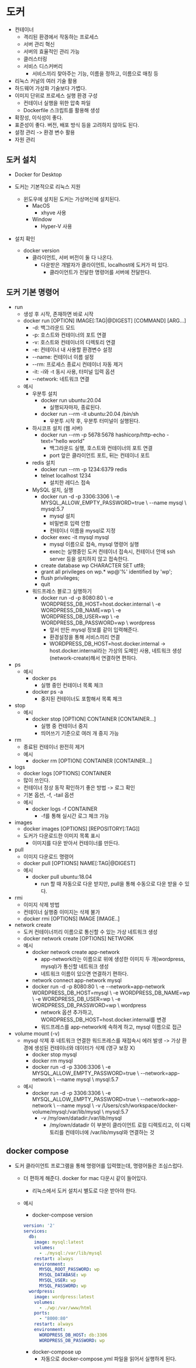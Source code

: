 # 도커
- 컨테이너  
  - 격리된 환경에서 작동하는 프로세스
  - 서버 관리 혁신
  - 서버의 효율적인 관리 가능
  - 클러스터링
  - 서비스 디스커버리
    - 서비스끼리 찾아주는 기능, 이름을 정하고, 이름으로 매칭 등
- 리눅스 커널의 여러 기술 활용
- 하드웨어 가상화 기술보다 가볍다.
- 이미지 단위로 프로세스 실행 환경 구성
  - 컨테이너 실행을 위한 압축 파일
  - Dockerfile 스크립트를 활용해 생성
- 확장성, 이식성이 좋다.
- 표준성이 좋다. 버전, 배포 방식 등을 고려하지 않아도 된다.
- 설정 관리 -> 환경 변수 활용
- 자원 관리 

## 도커 설치
- Docker for Desktop
- 도커는 기본적으로 리눅스 지원
  - 윈도우에 설치된 도커는 가상머신에 설치된다.
    - MacOS 
      - xhyve 사용
    - Window
      - Hyper-V 사용

- 설치 확인
  - docker version 
    - 클라이언트, 서버 버전이 둘 다 나온다.
      - 다운받은 개발자가 클라이언트, localhost에 도커가 떠 있다. 
        - 클라이언트가 전달한 명령어를 서버에 전달한다.

## 도커 기본 명령어
- run
   - 생성 후 시작, 존재하면 바로 시작
   - docker run [OPTION] IMAGE[:TAG|@DIGEST] [COMMAND] [ARG...]
     - -d: 백그라운드 모드
     - -p: 호스트와 컨테이너의 포트 연결
     - -v: 호스트와 컨테이너의 디렉토리 연결
     - -e: 컨테이너 내 사용할 환경변수 설정
     - --name: 컨테이너 이름 설정
     - --rm: 프로세스 종료시 컨테이너 자동 제거
     - -it: -i와 -t 동시 사용, 터미널 입력 옵션
     - --network: 네트워크 연결
   - 예시
     - 우분투 설치
       - docker run ubuntu:20.04
         - 실행되자마자, 종료된다.
       - docker run --rm -it ubuntu:20.04 /bin/sh
         - 우분투 시작 후, 우분투 터미널이 실행된다.
     - 하시코프 설치 (웹 서버)
       - docker run --rm -p 5678:5678 hashicorp/http-echo -text="hello world"
         - 백그라운드 실행, 호스트와 컨테이너의 포트 연결
         - port 앞은 클라이언트 포트, 뒤는 컨테이너 포트
     - redis 설치
       - docker run --rm -p 1234:6379 redis
       - telnet localhost 1234
         - 설치한 레디스 접속
     - MySQL 설치, 실행
       - docker run -d -p 3306:3306 \ -e MYSQL_ALLOW_EMPTY_PASSWORD=true \ --name mysql \ mysql:5.7
         - mysql 설치
         - 비밀번호 입력 안함 
         - 컨테이너 이름을 mysql로 지정
       - docker exec -it mysql mysql
         - mysql 이름으로 접속, mysql 명령어 실행
         - exec는 실행중인 도커 컨테이너 접속시, 컨테이너 안에 ssh server 등을 설치하지 않고 접속한다.
       - create database wp CHARACTER SET utf8;
       - grant all privileges on wp.* wp@'%' identified by 'wp';
       - flush privileges;
       - quit
     - 워드프레스 블로그 실행하기
       - docker run -d -p 8080:80 \ -e WORDPRESS_DB_HOST=host.docker.internal \ -e WORDPRESS_DB_NAME=wp \ -e WORDPRESS_DB_USER=wp \ -e WORDPRESS_DB_PASSWORD=wp \ wordpress
         - 앞서 만든 mysql 정보를 같이 입력해준다.
         - 환경설정을 통해 서비스끼리 연결
         - WORDPRESS_DB_HOST=host.docker.internal -> host.docker.internal라는 가상의 도메인 사용, 네트워크 생성(network-create)해서 연결하면 편하다. 
- ps
  - 예시
    - docker ps
      - 실행 중인 컨테이너 목록 체크
    - docker ps -a
      - 중지된 컨테이너도 포함해서 목록 체크
- stop
  - 예시
    - docker stop [OPTION] CONTAINER [CONTAINER...]
      - 실행 중 컨테이너 중지 
      - 띄어쓰기 기준으로 여러 개 중지 가능
- rm
  - 종료된 컨테이너 완전히 제거
  - 예시
    - docker rm [OPTION] CONTAINER [CONTAINER...]
- logs
  - docker logs [OPTIONS] CONTAINER
  - 많이 쓰인다.
  - 컨테이너 정상 동작 확인하기 좋은 방법 -> 로그 확인
  - 기본 옵션, -f, -tail 옵션
  - 예시
    - docker logs -f CONTAINER
      - -f를 통해 실시간 로그 체크 가능
- images
  - docker images [OPTIONS] [REPOSITORY[:TAG]]
  - 도커가 다운로드한 이미지 목록 표시
    - 이미지를 다운 받아서 컨테이너를 만든다.
- pull
  - 이미지 다운로드 명령어
  - docker pull [OPTIONS] NAME[:TAG|@DIGEST]
  - 예시
    - docker pull ubuntu:18.04
      - run 할 때 자동으로 다운 받지만, pull을 통해 수동으로 다운 받을 수 있다.
- rmi
  - 이미지 삭제 방법
  - 컨테이너 실행중 이미지는 삭제 불가
  - docker rmi [OPTIONS] IMAGE [IMAGE..]
- network create
  - 도커 컨테이너끼리 이름으로 통신할 수 있는 가상 네트워크 생성
  - docker network create [OPTIONS] NETWORK
  - 예시
    - docker network create app-network
      - app-network라는 이름으로 위에 생성한 이미지 두 개(wordpress, mysql)가 통신할 네트워크 생성
      - 네트워크 이름이 있으면 연결하기 편하다.
    - network connect app-network mysql
    - docker run -d -p 8080:80 \ -e --network=app-network WORDPRESS_DB_HOST=mysql \ -e WORDPRESS_DB_NAME=wp \ -e WORDPRESS_DB_USER=wp \ -e WORDPRESS_DB_PASSWORD=wp \ wordpress
      - network 옵션 추가하고, WORDPRESS_DB_HOST=host.docker.internal를 변경
      - 워드프레스를 app-network에 속하게 하고, mysql 이름으로 접근
- volume mount (-v)
  - mysql 삭제 후 네트워크 연결한 워드프레스를 재접속시 에러 발생 -> 가상 환경에 생성된 컨테이너와 데이터가 삭제 (영구 보장 X)
    - docker stop mysql
    - docker rm mysql
    - docker run -d -p 3306:3306 \ -e MYSQL_ALLOW_EMPTY_PASSWORD=true \ --network=app-network \ --name mysql \ mysql:5.7
  - 예시
    - docker run -d -p 3306:3306 \ -e MYSQL_ALLOW_EMPTY_PASSWORD=true \ --network=app-network \ --name mysql \ -v /Users/csh/workspace/docker-volume/mysql:/var/lib/mysql \ mysql:5.7
      - -v /my/own/datadir:/var/lib/mysql
        - /my/own/datadir 이 부분이 클라이언트 로컬 디렉토리고, 이 디렉토리를 컨테이너에 /var/lib/mysql와 연결하는 것 

## docker compose
- 도커 클라이언트 프로그램을 통해 명령어를 입력했는데, 명령어들은 조심스럽다.
  - 더 편하게 해준다. docker for mac 다운시 같이 들어있다.
    - 리눅스에서 도커 설치시 별도로 다운 받아야 한다.
  - 예시
    - docker-compose version

    ```yaml
    version: '2'
    services: 
      db:
        image: mysql:latest
        volumes:
          - ./mysql:/var/lib/mysql
        restart: always
        environment:
          MYSQL_ROOT_PASSWORD: wp
          MYSQL_DATABASE: wp
          MYSQL_USER: wp
          MYSQL_PASSWORD: wp
      wordpress:
        image: wordpress:latest
        volumes:
          - ./wp:/var/www/html
        ports:
          - "8000:80"
        restart: always
        environment:
          WORDPRESS_DB_HOST: db:3306
          WORDPRESS_DB_PASSWORD: wp
      ```  
    - docker-compose up
      - 자동으로 docker-compose.yml 파일을 읽어서 실행하게 된다.















